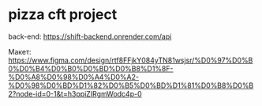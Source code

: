 # pizza cft project

back-end: https://shift-backend.onrender.com/api

Макет: https://www.figma.com/design/rtf8FFjkY084yTN81wsjsr/%D0%97%D0%B0%D0%B4%D0%B0%D0%BD%D0%B8%D1%8F-%D0%A8%D0%98%D0%A4%D0%A2-%D0%98%D0%BD%D1%82%D0%B5%D0%BD%D1%81%D0%B8%D0%B2?node-id=0-1&t=h3ppiZIRgmWodc4p-0